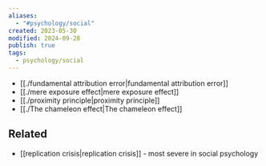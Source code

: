 ```yaml
---
aliases:
  - "#psychology/social"
created: 2023-05-30
modified: 2024-09-28
publish: true
tags:
  - psychology/social
---
```

- [[./fundamental attribution error|fundamental attribution error]]
- [[./mere exposure effect|mere exposure effect]]
- [[./proximity principle|proximity principle]]
- [[./The chameleon effect|The chameleon effect]]

## Related
- [[replication crisis|replication crisis]] - most severe in social psychology